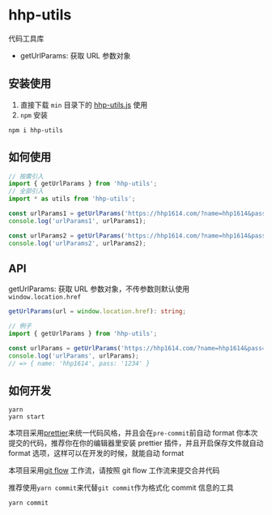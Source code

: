 # hhp-utils

代码工具库

- getUrlParams: 获取 URL 参数对象

## 安装使用

1. 直接下载 `min` 目录下的 [hhp-utils.js](https://github.com/hhp1614/hhp-utils/blob/master/min/hhp-utils.js) 使用
2. `npm` 安装

```shell
npm i hhp-utils
```

## 如何使用

```typescript
// 按需引入
import { getUrlParams } from 'hhp-utils';
// 全部引入
import * as utils from 'hhp-utils';

const urlParams1 = getUrlParams('https://hhp1614.com/?name=hhp1614&pass=1234');
console.log('urlParams1', urlParams1);

const urlParams2 = getUrlParams('https://hhp1614.com/?name=hhp1614&pass=1234');
console.log('urlParams2', urlParams2);
```

## API

getUrlParams: 获取 URL 参数对象，不传参数则默认使用 `window.location.href`

```typescript
getUrlParams(url = window.location.href): string;

// 例子
import { getUrlParams } from 'hhp-utils';

const urlParams = getUrlParams('https://hhp1614.com/?name=hhp1614&pass=1234');
console.log('urlParams', urlParams);
// => { name: 'hhp1614', pass: '1234' }
```

## 如何开发

```shell
yarn
yarn start
```

本项目采用[prettier](https://prettier.io/)来统一代码风格，并且会在`pre-commit`前自动 format 你本次提交的代码，推荐你在你的编辑器里安装 prettier 插件，并且开启保存文件就自动 format 选项，这样可以在开发的时候，就能自动 format

本项目采用[git flow](https://www.atlassian.com/git/tutorials/comparing-workflows/gitflow-workflow) 工作流，请按照 git flow 工作流来提交合并代码

推荐使用`yarn commit`来代替`git commit`作为格式化 commit 信息的工具

```shell
yarn commit
```
